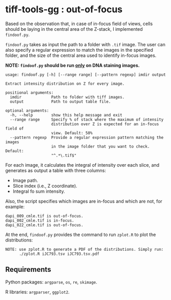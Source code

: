 tiff-tools-gg : out-of-focus
===

Based on the observation that, in case of in-focus field of views, cells should be laying in the central area of the Z-stack, I implemented `findoof.py`.

`findoof.py` takes as input the path to a folder with `.tif` image. The user can also specify a regular expression to match the images in the specified folder, and the size of the central area used to identify in-focus images.

**NOTE: `findoof.py` should be run <u>only</u> on DNA staining images.**

```
usage: findoof.py [-h] [--range range] [--pattern regexp] imdir output

Extract intensity distribution on Z for every image.

positional arguments:
  imdir             Path to folder with tiff images.
  output            Path to output table file.

optional arguments:
  -h, --help        show this help message and exit
  --range range     Specify % of stack where the maximum of intensity
                    distribution over Z is expected for an in-focus field of
                    view. Default: 50%
  --pattern regexp  Provide a regular expression pattern matching the images
                    in the image folder that you want to check. Default:
                    "^.*\.tif$"
```

For each image, it calculates the integral of intensity over each slice, and generates as output a table with three columns:

- Image path.
- Slice index (i.e., Z coordinate).
- Integral fo sum intensity.

Also, the script specifies which images are in-focus and which are not, for example:

```
dapi_009_cmle.tif is out-of-focus.
dapi_002_cmle.tif is in-focus.
dapi_022_cmle.tif is out-of-focus.
```

At the end, `findoof.py` provides the command to run `zplot.R` to plot the distributions:

```
NOTE: use zplot.R to generate a PDF of the distributions. Simply run:
      ./zplot.R iJC793.tsv iJC793.tsv.pdf
```

## Requirements

Python packages: `argparse`, `os`, `re`, `skimage`.

R libraries: `argparser`, `ggplot2`.

